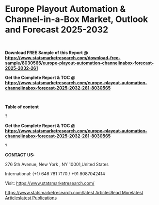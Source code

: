 <h1>Europe Playout Automation & Channel-in-a-Box Market, Outlook and Forecast 2025-2032</h1><br/><p><strong>Download FREE Sample of this Report @ <a href="https://www.statsmarketresearch.com/download-free-sample/8030565/europe-playout-automation-channelinabox-forecast-2025-2032-261">https://www.statsmarketresearch.com/download-free-sample/8030565/europe-playout-automation-channelinabox-forecast-2025-2032-261</a></strong></p>
 
 
 
 <div><b>Get the Complete Report & TOC @ <a href="https://www.statsmarketresearch.com/europe-playout-automation-channelinabox-forecast-2025-2032-261-8030565">https://www.statsmarketresearch.com/europe-playout-automation-channelinabox-forecast-2025-2032-261-8030565</a></b></div>
 
 
 
 <p><br />
 
 <b>Table of content</b></p>
 
 
 
 <p>? </p>
 
 
 
 <div><b>Get the Complete Report & TOC @ <a href="https://www.statsmarketresearch.com/europe-playout-automation-channelinabox-forecast-2025-2032-261-8030565">https://www.statsmarketresearch.com/europe-playout-automation-channelinabox-forecast-2025-2032-261-8030565</a></b></div>
 
 
 
 <p>? </p>
 
 
 
 <p><b>CONTACT US:</b><br />
 
 276 5th Avenue, New York , NY 10001,United States<br />
 
 International: (+1) 646 781 7170 / +91 8087042414<br />
 
 Visit: <a href="https://www.statsmarketresearch.com/">https://www.statsmarketresearch.com/</a><br />
 
 <a href="https://gyeongbokgung.com">https://www.statsmarketresearch.com/</a><a href="https://hallyeomaritime.com">latest Articles</a><a href="https://jingwansa.com">Read More</a><a href="https://nguoiviet.jp/">latest Articles</a><a href="https://www.intelmarketresearch.com/">latest Publications</a></p>